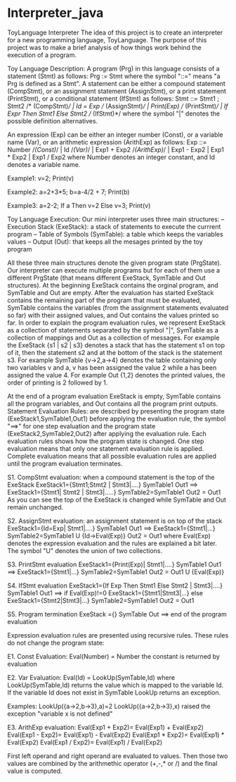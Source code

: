 # Interpreter_java
ToyLanguage Interpreter
The idea of this project is to create an interpreter for a new programming language, ToyLanguage.
The purpose of this project was to make a brief analysis of how things work behind the execution of a program.

Toy Language Description:
A program (Prg) in this language consists of a statement (Stmt) as follows:
Prg := Stmt where the symbol "::=" means "a Prg is defined as a Stmt".
A statement can be either a compound statement (CompStmt), or an assignment statement
(AssignStmt), or a print statement (PrintStmt), or a conditional statement (IfStmt) as follows:
Stmt ::= Stmt1 ; Stmt2 /* (CompStmt)*/
 | Id = Exp /* (AssignStmt)*/
 | Print(Exp) /* (PrintStmt)*/
 | If Expr Then Stmt1 Else Stmt2 /* (IfStmt)*/
where the symbol "|" denotes the possible definition alternatives.

An expression (Exp) can be either an integer number (Const), or a variable name (Var), or an
arithmetic expression (ArithExp) as follows:
Exp ::= Number /*(Const)*/
 | Id /*(Var)*/
 | Exp1 + Exp2 /*(ArithExp)*/
 | Exp1 - Exp2
 | Exp1 * Exp2
 | Exp1 / Exp2
where Number denotes an integer constant, and Id denotes a variable name.

Example1:
 v=2;
Print(v)

Example2:
a=2+3*5;
b=a-4/2 + 7;
Print(b)

Example3:
a=2-2;
If a Then v=2 Else v=3;
Print(v)

Toy Language Execution:
Our mini interpreter uses three main structures:
– Execution Stack (ExeStack): a stack of statements to execute the currrent program
– Table of Symbols (SymTable): a table which keeps the variables values
– Output (Out): that keeps all the mesages printed by the toy program

All these three main structures denote the given program state (PrgState). Our interpreter
can execute multiple programs but for each of them use a different PrgState (that means
different ExeStack, SymTable and Out structures).
At the beginning ExeStack contains the orginal program, and SymTable and Out are empty.
After the evaluation has started ExeStack contains the remaining part of the program that
must be evaluated, SymTable contains the variables (from the assignment statements
evaluated so far) with their assigned values, and Out contains the values printed so far.
In order to explain the program evaluation rules, we represent ExeStack as a collection of
statements separated by the symbol "|", SymTable as a collection of mappings and Out as a
collection of messages.
For example the ExeStack {s1 | s2 | s3} denotes a stack that has the statement s1 on top of it,
then the statement s2 and at the bottom of the stack is the statement s3.
For example SymTable {v->2,a->4} denotes the table containing only two variables v and a, v
has been assigned the value 2 while a has been assigned the value 4.
For example Out {1,2} denotes the printed values, the order of printing is 2 followed by 1.

At the end of a program evaluation ExeStack is empty, SymTable contains all the program
variables, and Out contains all the program print outputs.
Statement Evaluation Rules: are described by presenting the program state
(ExeStack1,SymTable1,Out1) before applying the evaluation rule, the symbol "==>" for one
step evaluation and the program state (ExeStack2,SymTable2,Out2) after applying the
evaluation rule. Each evaluation rules shows how the program state is changed. One step 
evaluation means that only one statement evaluation rule is applied. Complete evaluation
means that all possible evaluation rules are applied until the program evaluation terminates.


S1. CompStmt evaluation: when a compound statement is the top of the ExeStack
ExeStack1={Stmt1;Stmt2 | Stmt3|....}
SymTable1
Out1
 ==>
ExeStack1={Stmt1| Stmt2 | Stmt3|.....}
SymTable2=SymTable1
Out2 = Out1
As you can see the top of the ExeStack is changed while SymTable and Out remain
unchanged.

S2. AssignStmt evaluation: an assignment statement is on top of the stack
ExeStack1={Id=Exp| Stmt1|....}
SymTable1
Out1
 ==>
ExeStack1={Stmt1|...}
SymTable2=SymTable1 U {Id->Eval(Exp)}
Out2 = Out1
where Eval(Exp) denotes the expression evaluation and the rules are explained a bit later.
The symbol "U" denotes the union of two collections.

S3. PrintStmt evaluation
ExeStack1={Print(Exp)| Stmt1|....}
SymTable1
Out1
 ==>
ExeStack1={Stmt1|...}
SymTable2=SymTable1
Out2 = Out1 U {Eval(Exp)}

S4. IfStmt evaluation
ExeStack1={If Exp Then Stmt1 Else Stmt2 | Stmt3|....}
SymTable1
Out1
 ==>
if Eval(Exp)!=0 ExeStack1={Stmt1|Stmt3|...} else ExeStack1={Stmt2|Stmt3|...}
SymTable2=SymTable1
Out2 = Out1

S5. Program termination
ExeStack ={}
SymTable
Out
==>
end of the program evaluation


Expression evaluation rules are presented using recursive rules. These rules do not change the
program state:

E1. Const Evaluation:
Eval(Number) = Number
the constant is returned by evaluation

E2. Var Evaluation:
Eval(Id) = LookUp(SymTable,Id)
where LookUp(SymTable,Id) returns the value which is mapped to the variable Id. If the
variable Id does not exist in SymTable LookUp returns an exception.

Examples:
LookUp({a->2,b->3},a)=2
LookUp({a->2,b->3},x) raised the exception "variable x is not defined"

E3. ArithExp evaluation:
Eval(Exp1 + Exp2)= Eval(Exp1) + Eval(Exp2)
Eval(Exp1 - Exp2)= Eval(Exp1) - Eval(Exp2)
Eval(Exp1 * Exp2)= Eval(Exp1) * Eval(Exp2)
Eval(Exp1 / Exp2)= Eval(Exp1) / Eval(Exp2)

First left operand and right operand are evaluated to values. Then those two values are
combined by the arithmethic operator (+,-,* or /) and the final value is computed.


